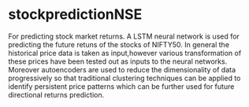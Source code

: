 # stockpredictionNSE
For predicting stock market returns.
A LSTM neural network is used for predicting the future retuns of the stocks of NIFTY50.
In general the historical price data is taken as input,however various transformation of these prices have been tested out as inputs to the neural networks.   
Moreover autoencoders are used to reduce the dimensionality of data progressively so that traditional clustering techniques can be applied to identify persistent price patterns which can be further used for future directional returns prediction.
